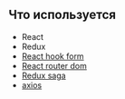 ## Что используется
* React
* Redux
* [React hook form](https://react-hook-form.com/ "")
* [React router dom](https://reactrouter.com/)
* [Redux saga](https://redux-saga.js.org/)
* [axios](https://github.com/axios/axios)
